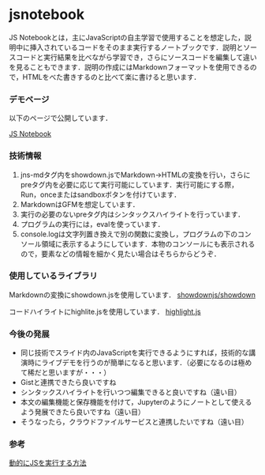 jsnotebook
===============

JS Notebookとは，主にJavaScriptの自主学習で使用することを想定した，説明中に挿入されているコードをそのまま実行するノートブックです．説明とソースコードと実行結果を比べながら学習でき，さらにソースコードを編集して違いを見ることもできます．説明の作成にはMarkdownフォーマットを使用できるので，HTMLをべた書きするのと比べて楽に書けると思います．

### デモページ
以下のページで公開しています．

[JS Notebook](https://jsnotebook.sudalab.net/)

### 技術情報

1. jns-mdタグ内をshowdown.jsでMarkdown→HTMLの変換を行い，さらにpreタグ内を必要に応じて実行可能にしています．実行可能にする際，Run，onceまたはsandboxボタンを付けています．
1. MarkdownはGFMを想定しています．
1. 実行の必要のないpreタグ内はシンタックスハイライトを行っています．
1. プログラムの実行には，evalを使っています．
1. console.logは文字列置き換えで別の関数に変換し，プログラムの下のコンソール領域に表示するようにしています．本物のコンソールにも表示されるので，要素などの情報を細かく見たい場合はそちらからどうぞ．

### 使用しているライブラリ
Markdownの変換にshowdown.jsを使用しています．
[showdownjs/showdown](https://github.com/showdownjs/showdown)

コードハイライトにhighlite.jsを使用しています．
[highlight.js](https://highlightjs.org/)

### 今後の発展

- 同じ技術でスライド内のJavaScriptを実行できるようにすれば，技術的な講演時にライブデモを行うのが簡単になると思います．（必要になるのは極めて稀だと思いますが・・・）
- Gistと連携できたら良いですね
- シンタックスハイライトを行いつつ編集できると良いですね（遠い目）
- 本文の編集機能と保存機能を付けて，Jupyterのようにノートとして使えるよう発展できたら良いですね（遠い目）
- そうなったら，クラウドファイルサービスと連携したいですね（遠い目）

### 参考
[動的にJSを実行する方法](https://qiita.com/w650/items/adb108649a0e2a86f334)
